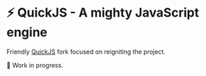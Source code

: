 # ⚡️ QuickJS - A mighty JavaScript engine

Friendly [QuickJS](https://bellard.org/quickjs) fork focused on reigniting the project.

🚧 Work in progress.
